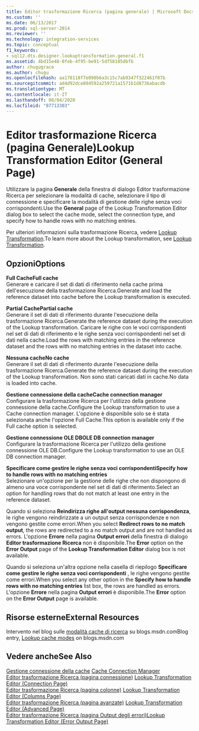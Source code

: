 ```yaml
---
title: Editor trasformazione Ricerca (pagina generale) | Microsoft Docs
ms.custom: ''
ms.date: 06/13/2017
ms.prod: sql-server-2014
ms.reviewer: ''
ms.technology: integration-services
ms.topic: conceptual
f1_keywords:
- sql12.dts.designer.lookuptransformation.general.f1
ms.assetid: 4bd15e48-0feb-4f95-be91-5df58105dbfb
author: chugugrace
ms.author: chugu
ms.openlocfilehash: aa178118f7e090b6a3c15c7ab9347f322461f07b
ms.sourcegitcommit: ad4d92dce894592a259721a1571b1d8736abacdb
ms.translationtype: MT
ms.contentlocale: it-IT
ms.lasthandoff: 08/04/2020
ms.locfileid: "87713303"
---
```

# <a name="lookup-transformation-editor-general-page"></a><span data-ttu-id="44785-102">Editor trasformazione Ricerca (pagina Generale)</span><span class="sxs-lookup"><span data-stu-id="44785-102">Lookup Transformation Editor (General Page)</span></span>
  <span data-ttu-id="44785-103">Utilizzare la pagina **Generale** della finestra di dialogo Editor trasformazione Ricerca per selezionare la modalità di cache, selezionare il tipo di connessione e specificare la modalità di gestione delle righe senza voci corrispondenti.</span><span class="sxs-lookup"><span data-stu-id="44785-103">Use the **General** page of the Lookup Transformation Editor dialog box to select the cache mode, select the connection type, and specify how to handle rows with no matching entries.</span></span>  
  
 <span data-ttu-id="44785-104">Per ulteriori informazioni sulla trasformazione Ricerca, vedere [Lookup Transformation](data-flow/transformations/lookup-transformation.md).</span><span class="sxs-lookup"><span data-stu-id="44785-104">To learn more about the Lookup transformation, see [Lookup Transformation](data-flow/transformations/lookup-transformation.md).</span></span>  
  
## <a name="options"></a><span data-ttu-id="44785-105">Opzioni</span><span class="sxs-lookup"><span data-stu-id="44785-105">Options</span></span>  
 <span data-ttu-id="44785-106">**Full Cache**</span><span class="sxs-lookup"><span data-stu-id="44785-106">**Full cache**</span></span>  
 <span data-ttu-id="44785-107">Generare e caricare il set di dati di riferimento nella cache prima dell'esecuzione della trasformazione Ricerca.</span><span class="sxs-lookup"><span data-stu-id="44785-107">Generate and load the reference dataset into cache before the Lookup transformation is executed.</span></span>  
  
 <span data-ttu-id="44785-108">**Partial Cache**</span><span class="sxs-lookup"><span data-stu-id="44785-108">**Partial cache**</span></span>  
 <span data-ttu-id="44785-109">Generare il set di dati di riferimento durante l'esecuzione della trasformazione Ricerca.</span><span class="sxs-lookup"><span data-stu-id="44785-109">Generate the reference dataset during the execution of the Lookup transformation.</span></span> <span data-ttu-id="44785-110">Caricare le righe con le voci corrispondenti nel set di dati di riferimento e le righe senza voci corrispondenti nel set di dati nella cache.</span><span class="sxs-lookup"><span data-stu-id="44785-110">Load the rows with matching entries in the reference dataset and the rows with no matching entries in the dataset into cache.</span></span>  
  
 <span data-ttu-id="44785-111">**Nessuna cache**</span><span class="sxs-lookup"><span data-stu-id="44785-111">**No cache**</span></span>  
 <span data-ttu-id="44785-112">Generare il set di dati di riferimento durante l'esecuzione della trasformazione Ricerca.</span><span class="sxs-lookup"><span data-stu-id="44785-112">Generate the reference dataset during the execution of the Lookup transformation.</span></span> <span data-ttu-id="44785-113">Non sono stati caricati dati in cache.</span><span class="sxs-lookup"><span data-stu-id="44785-113">No data is loaded into cache.</span></span>  
  
 <span data-ttu-id="44785-114">**Gestione connessione della cache**</span><span class="sxs-lookup"><span data-stu-id="44785-114">**Cache connection manager**</span></span>  
 <span data-ttu-id="44785-115">Configurare la trasformazione Ricerca per l'utilizzo della gestione connessione della cache.</span><span class="sxs-lookup"><span data-stu-id="44785-115">Configure the Lookup transformation to use a Cache connection manager.</span></span> <span data-ttu-id="44785-116">L'opzione è disponibile solo se è stata selezionata anche l'opzione Full Cache.</span><span class="sxs-lookup"><span data-stu-id="44785-116">This option is available only if the Full cache option is selected.</span></span>  
  
 <span data-ttu-id="44785-117">**Gestione connessione OLE DB**</span><span class="sxs-lookup"><span data-stu-id="44785-117">**OLE DB connection manager**</span></span>  
 <span data-ttu-id="44785-118">Configurare la trasformazione Ricerca per l'utilizzo della gestione connessione OLE DB.</span><span class="sxs-lookup"><span data-stu-id="44785-118">Configure the Lookup transformation to use an OLE DB connection manager.</span></span>  
  
 <span data-ttu-id="44785-119">**Specificare come gestire le righe senza voci corrispondenti**</span><span class="sxs-lookup"><span data-stu-id="44785-119">**Specify how to handle rows with no matching entries**</span></span>  
 <span data-ttu-id="44785-120">Selezionare un'opzione per la gestione delle righe che non dispongono di almeno una voce corrispondente nel set di dati di riferimento.</span><span class="sxs-lookup"><span data-stu-id="44785-120">Select an option for handling rows that do not match at least one entry in the reference dataset.</span></span>  
  
 <span data-ttu-id="44785-121">Quando si seleziona **Reindirizza righe all'output nessuna corrispondenza**, le righe vengono reindirizzate a un output senza corrispondenze e non vengono gestite come errori.</span><span class="sxs-lookup"><span data-stu-id="44785-121">When you select **Redirect rows to no match output**, the rows are redirected to a no match output and are not handled as errors.</span></span> <span data-ttu-id="44785-122">L'opzione **Errore** nella pagina **Output errori** della finestra di dialogo **Editor trasformazione Ricerca** non è disponibile.</span><span class="sxs-lookup"><span data-stu-id="44785-122">The **Error** option on the **Error Output** page of the **Lookup Transformation Editor** dialog box is not available.</span></span>  
  
 <span data-ttu-id="44785-123">Quando si seleziona un'altra opzione nella casella di riepilogo **Specificare come gestire le righe senza voci corrispondenti** , le righe vengono gestite come errori.</span><span class="sxs-lookup"><span data-stu-id="44785-123">When you select any other option in the **Specify how to handle rows with no matching entries** list box, the rows are handled as errors.</span></span> <span data-ttu-id="44785-124">L'opzione **Errore** nella pagina **Output errori** è disponibile.</span><span class="sxs-lookup"><span data-stu-id="44785-124">The **Error** option on the **Error Output** page is available.</span></span>  
  
## <a name="external-resources"></a><span data-ttu-id="44785-125">Risorse esterne</span><span class="sxs-lookup"><span data-stu-id="44785-125">External Resources</span></span>  
 <span data-ttu-id="44785-126">Intervento nel blog sulle [modalità cache di ricerca](https://go.microsoft.com/fwlink/?LinkId=219518) su blogs.msdn.com</span><span class="sxs-lookup"><span data-stu-id="44785-126">Blog entry, [Lookup cache modes](https://go.microsoft.com/fwlink/?LinkId=219518) on blogs.msdn.com</span></span>  
  
## <a name="see-also"></a><span data-ttu-id="44785-127">Vedere anche</span><span class="sxs-lookup"><span data-stu-id="44785-127">See Also</span></span>  
 <span data-ttu-id="44785-128">[Gestione connessione della cache](connection-manager/cache-connection-manager.md) </span><span class="sxs-lookup"><span data-stu-id="44785-128">[Cache Connection Manager](connection-manager/cache-connection-manager.md) </span></span>  
 <span data-ttu-id="44785-129">[Editor trasformazione Ricerca &#40;pagina connessione&#41;](../../2014/integration-services/lookup-transformation-editor-connection-page.md) </span><span class="sxs-lookup"><span data-stu-id="44785-129">[Lookup Transformation Editor &#40;Connection Page&#41;](../../2014/integration-services/lookup-transformation-editor-connection-page.md) </span></span>  
 <span data-ttu-id="44785-130">[Editor trasformazione Ricerca &#40;pagina colonne&#41;](../../2014/integration-services/lookup-transformation-editor-columns-page.md) </span><span class="sxs-lookup"><span data-stu-id="44785-130">[Lookup Transformation Editor &#40;Columns Page&#41;](../../2014/integration-services/lookup-transformation-editor-columns-page.md) </span></span>  
 <span data-ttu-id="44785-131">[Editor trasformazione Ricerca &#40;pagina avanzate&#41;](../../2014/integration-services/lookup-transformation-editor-advanced-page.md) </span><span class="sxs-lookup"><span data-stu-id="44785-131">[Lookup Transformation Editor &#40;Advanced Page&#41;](../../2014/integration-services/lookup-transformation-editor-advanced-page.md) </span></span>  
 [<span data-ttu-id="44785-132">Editor trasformazione Ricerca &#40;pagina Output degli errori&#41;</span><span class="sxs-lookup"><span data-stu-id="44785-132">Lookup Transformation Editor &#40;Error Output Page&#41;</span></span>](../../2014/integration-services/lookup-transformation-editor-error-output-page.md)  
  
  
